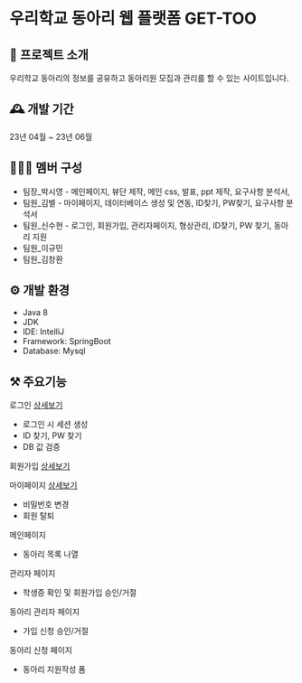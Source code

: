 # 우리학교 동아리 웹 플랫폼 GET-TOO
## 📝 프로젝트 소개
우리학교 동아리의 정보를 공유하고 동아리원 모집과 관리를 할 수 있는 사이트입니다.

## 🕰️ 개발 기간
23년 04월 ~ 23년 06월

## 👩🏻‍💻 멤버 구성
- 팀장_박시영 - 메인페이지, 뷰단 제작, 메인 css, 발표, ppt 제작, 요구사항 분석서, 
- 팀원_김별 - 마이페이지, 데이터베이스 생성 및 연동, ID찾기, PW찾기, 요구사항 분석서
- 팀원_신수현 - 로그인, 회원가입, 관리자페이지, 형상관리, ID찾기, PW 찾기, 동아리 지원
- 팀원_이규민
- 팀원_김창환

## ⚙️ 개발 환경
- Java 8
- JDK
- IDE: IntelliJ
- Framework: SpringBoot
- Database: Mysql

## ⚒️ 주요기능
로그인 [상세보기](https://github.com/sksytar200/Capstone_Gettoo/wiki/%EC%A3%BC%EC%9A%94%EA%B8%B0%EB%8A%A5-%EC%86%8C%EA%B0%9C(-%EB%A1%9C%EA%B7%B8%EC%9D%B8-))  
- 로그인 시 세션 생성
- ID 찾기, PW 찾기
- DB 값 검증

회원가입 [상세보기](https://github.com/sksytar200/Capstone_Gettoo/wiki/%EC%A3%BC%EC%9A%94%EA%B8%B0%EB%8A%A5-%EC%86%8C%EA%B0%9C(-%ED%9A%8C%EC%9B%90-%EA%B0%80%EC%9E%85-))

마이페이지 [상세보기](https://github.com/sksytar200/Capstone_Gettoo/wiki/%EC%A3%BC%EC%9A%94%EA%B8%B0%EB%8A%A5-%EC%86%8C%EA%B0%9C(-%EB%A7%88%EC%9D%B4%ED%8E%98%EC%9D%B4%EC%A7%80-))

- 비밀번호 변경
- 회원 탈퇴

메인페이지
- 동아리 목록 나열

관리자 페이지
- 학생증 확인 및 회원가입 승인/거절

동아리 관리자 페이지
- 가입 신청 승인/거절

동아리 신청 페이지
- 동아리 지원작성 폼






